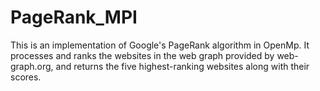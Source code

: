 # PageRank_MPI

This is an implementation of Google's PageRank algorithm in OpenMp. It processes and ranks the websites in the web graph provided by web-graph.org, and returns the five highest-ranking websites along with their scores.
